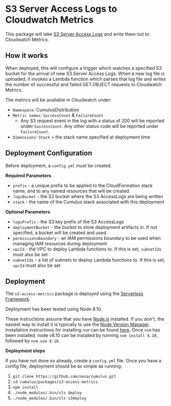 # S3 Server Access Logs to Cloudwatch Metrics

This package will take
[S3 Server Access Logs](https://docs.aws.amazon.com/AmazonS3/latest/dev/ServerLogs.html)
and write them out to Cloudwatch Metrics.

## How it works

When deployed, this will configure a trigger which watches a specified S3 bucket
for the arrival of new S3 Server Access Logs. When a new log file is uploaded,
it invokes a Lambda function which parses that log file and writes the number of
successful and failed GET.OBJECT requests to Cloudwatch Metrics.

The metrics will be available in Cloudwatch under:

* `Namespace`: CumulusDistribution
* `Metric names`: `SuccessCount` & `FailureCount`
  * Any S3 request event in the log with a status of 200 will be reported under
    `SuccessCount`. Any other status code will be reported under `FailureCount`.
* `Dimensions`: `Stack` = the stack name specified at deployment time

## Deployment Configuration

Before deployment, a `config.yml` must be created.

**Required Parameters**

* `prefix` - a unique prefix to be applied to the CloudFormation stack name, and
  to any named resources that will be created.
* `logsBucket` - the S3 bucket where the S3 AccessLogs are being written
* `stack` - the name of the Cumulus stack associated with this deployment

**Optional Parameters**

* `logsPrefix` - the S3 key prefix of the S3 AccessLogs
* `deploymentBucket` - the bucket to store deployment artifacts in. If not
  specified, a bucket will be created and used
* `permissionsBoundary` - an IAM permissions boundary to be used when managing
  IAM resources during deployment
* `vpcId` - the VPC to deploy Lambda functions to. If this is set, `subnetIds`
  must also be set
* `subnetIds` - a list of subnets to deploy Lambda functions to. If this is set,
  `vpcId` must also be set

## Deployment

The `s3-access-metrics` package is deployed using the
[Serverless Framework](https://serverless.com/framework/docs/providers/aws/guide/).

Deployment has been tested using Node 8.10.

These instructions assume that you have [Node.js](https://nodejs.org/)
installed. If you don't, the easiest way to install it is typically to use the [Node Version Manager](https://github.com/nvm-sh/nvm).
Installation instructions for installing `nvm` can be found [here](https://github.com/nvm-sh/nvm#installation-and-update).
Once `nvm` has been installed, node v8.10 can be installed by running
`nvm install 8.10`, followed by `nvm use 8.10`.

**Deployment steps**

If you have not done so already, create a `config.yml` file. Once you have a
config file, deployment should be as simple as running:

1. `git clone https://github.com/nasa/cumulus.git`
1. `cd cumulus/packages/s3-access-metrics`
1. `npm install`
1. `./node_modules/.bin/sls deploy`
1. `./node_modules/.bin/sls s3deploy`
